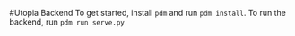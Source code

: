 #Utopia Backend
To get started, install `pdm` and run `pdm install`. To run the backend, run `pdm run serve.py`
